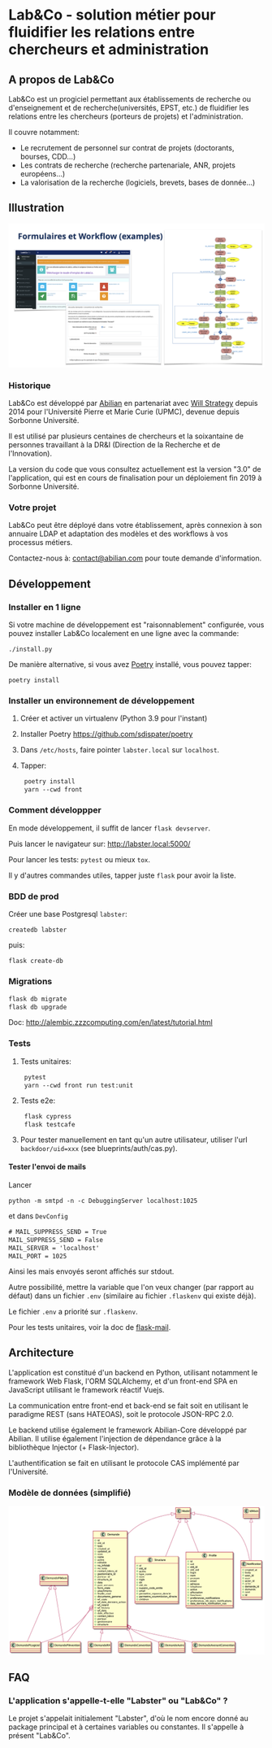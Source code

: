 # Lab&Co - solution métier pour fluidifier les relations entre chercheurs et administration

## A propos de Lab&Co

Lab&Co est un progiciel permettant aux établissements de recherche ou d'enseignement et de recherche(universités, EPST, etc.) de fluidifier les relations entre les chercheurs (porteurs de projets) et l'administration.

Il couvre notamment:

- Le recrutement de personnel sur contrat de projets (doctorants, bourses, CDD...)
- Les contrats de recherche (recherche partenariale, ANR, projets européens...)
- La valorisation de la recherche (logiciels, brevets, bases de donnée...)

## Illustration

<img src="https://raw.githubusercontent.com/abilian/labandco/main/doc/illustration.png">

### Historique

Lab&Co est développé par [Abilian](http://www.abilian.com/) en partenariat avec [Will Strategy](https://willstrategy.com/) depuis 2014 pour l'Université Pierre et Marie Curie (UPMC), devenue depuis Sorbonne Université.

Il est utilisé par plusieurs centaines de chercheurs et la soixantaine de personnes travaillant à la DR&I (Direction de la Recherche et de l'Innovation).

La version du code que vous consultez actuellement est la version "3.0" de l'application, qui est en cours de finalisation pour un déploiement fin 2019 à Sorbonne Université.

### Votre projet

Lab&Co peut être déployé dans votre établissement, après connexion à son annuaire LDAP et adaptation des modèles et des workflows à vos processus métiers.

Contactez-nous à: [contact@abilian.com](mailto:contact@abilian.com) pour toute demande d'information.


## Développement

### Installer en 1 ligne

Si votre machine de développement est "raisonnablement" configurée, vous pouvez installer Lab&Co localement en une ligne avec la commande:

    ./install.py

De manière alternative, si vous avez [Poetry](https://poetry.eustace.io/) installé, vous pouvez tapper:

    poetry install


### Installer un environnement de développement

1) Créer et activer un virtualenv (Python 3.9 pour l'instant)

2) Installer Poetry <https://github.com/sdispater/poetry>

3) Dans `/etc/hosts`, faire pointer `labster.local` sur `localhost`.

4) Tapper:

        poetry install
        yarn --cwd front


### Comment développper

En mode développement, il suffit de lancer `flask devserver`.

Puis lancer le navigateur sur: http://labster.local:5000/

Pour lancer les tests: `pytest` ou mieux `tox`.

Il y d'autres commandes utiles, tapper juste `flask` pour avoir la
liste.


### BDD de prod

Créer une base Postgresql `labster`:

    createdb labster

puis:

    flask create-db


### Migrations

    flask db migrate
    flask db upgrade

Doc: http://alembic.zzzcomputing.com/en/latest/tutorial.html


### Tests

1) Tests unitaires:

        pytest
        yarn --cwd front run test:unit

2) Tests e2e:

        flask cypress
        flask testcafe

3) Pour tester manuellement en tant qu'un autre utilisateur, utiliser l'url
`backdoor/uid=xxx` (see blueprints/auth/cas.py).


#### Tester l'envoi de mails

Lancer

    python -m smtpd -n -c DebuggingServer localhost:1025

et dans `DevConfig`

    # MAIL_SUPPRESS_SEND = True
    MAIL_SUPPRESS_SEND = False
    MAIL_SERVER = 'localhost'
    MAIL_PORT = 1025

Ainsi les mais envoyés seront affichés sur stdout.

Autre possibilité, mettre la variable que l'on veux changer (par rapport au défaut)
dans un fichier `.env` (similaire au fichier `.flaskenv` qui existe déjà).

Le fichier `.env` a priorité sur `.flaskenv`.

Pour les tests unitaires, voir la doc de [flask-mail](https://pythonhosted.org/Flask-Mail/).


## Architecture

L'application est constitué d'un backend en Python, utilisant notamment le framework Web Flask, l'ORM SQLAlchemy, et d'un front-end SPA en JavaScript utilisant le framework réactif Vuejs.

La communication entre front-end et back-end se fait soit en utilisant le paradigme REST (sans HATEOAS), soit le protocole JSON-RPC 2.0.

Le backend utilise également le framework Abilian-Core développé par Abilian. Il utilise également l'injection de dépendance grâce à la bibliothèque Injector (+ Flask-Injector).

L'authentification se fait en utilisant le protocole CAS implémenté par l'Université.

### Modèle de données (simplifié)

<img src="https://raw.githubusercontent.com/abilian/labandco/main/doc/model.png">



## FAQ

### L'application s'appelle-t-elle "Labster" ou "Lab&Co" ?

Le projet s'appelait initialement "Labster", d'où le nom encore donné au package principal et à certaines variables ou constantes. Il s'appelle à présent "Lab&Co".
